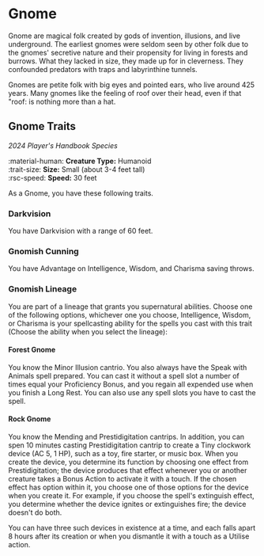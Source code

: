 # Gnome

Gnome are magical folk created by gods of invention, illusions, and live underground. The earliest gnomes were seldom seen by other folk due to the gnomes' secretive nature and their propensity for living in forests and burrows. What they lacked in size, they made up for in cleverness. They confounded predators with traps and labyrinthine tunnels. 

Gnomes are petite folk with big eyes and pointed ears, who live around 425 years. Many gnomes like the feeling of roof over their head, even if that "roof: is nothing more than a hat.

## Gnome Traits

*2024 Player's Handbook Species*

:material-human: **Creature Type:** Humanoid  
:trait-size: **Size:**  Small (about 3-4 feet tall)  
:rsc-speed: **Speed:** 30 feet

As a Gnome, you have these following traits. 

### Darkvision

You have Darkvision with a range of 60 feet.

### Gnomish Cunning

You have Advantage on Intelligence, Wisdom, and Charisma saving throws.

### Gnomish Lineage

You are part of a lineage that grants you supernatural abilities. Choose one of the following options, whichever one you choose, Intelligence, Wisdom, or Charisma is your spellcasting ability for the spells you cast with this trait (Choose the ability when you select the lineage):

#### Forest Gnome

You know the Minor Illusion cantrio. You also always have the Speak with Animals spell prepared. You can cast it without a spell slot a number of times equal your Proficiency Bonus, and you regain all expended use when you finish a Long Rest. You can also use any spell slots you have to cast the spell.

#### Rock Gnome

You know the Mending and Prestidigitation cantrips. In addition, you can spen 10 minutes casting Prestidigitation cantrip to create a Tiny clockwork device (AC 5, 1 HP), such as a toy, fire starter, or music box. When you create the device, you determine its function by choosing one effect from Prestidigitation; the device produces that effect whenever you or another creature takes a Bonus Action to activate it with a touch. If the chosen effect has option within it, you choose one of those options for the device when you create it. For example, if you choose the spell's extinguish effect, you determine whether the device ignites or extinguishes fire; the device doesn't do both.

You can have three such devices in existence at a time, and each falls apart 8 hours after its creation or when you dismantle it with a touch as a Utilise action.